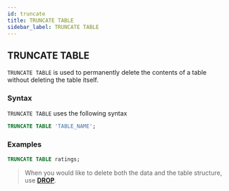```yaml
---
id: truncate
title: TRUNCATE TABLE
sidebar_label: TRUNCATE TABLE
---
```


## TRUNCATE TABLE
`TRUNCATE TABLE` is used to permanently delete the contents of a table without deleting the table itself.

### Syntax
`TRUNCATE TABLE` uses the following syntax

```sql
TRUNCATE TABLE 'TABLE_NAME';
```

### Examples
```sql
TRUNCATE TABLE ratings;
```

> When you would like to delete both the data and the table structure, use **[DROP](sqlDROP.md)**.